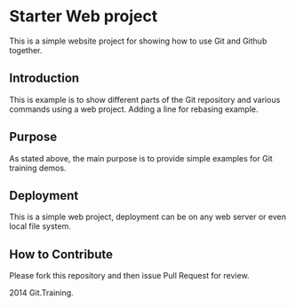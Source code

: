 # Starter Web project

This is a simple website project for showing how to use Git and Github together.

## Introduction

This is example is to show different parts of the Git repository and various commands using a web project. Adding a line for rebasing example.

## Purpose

As stated above, the main purpose is to provide simple examples for Git training demos.

## Deployment

This is a simple web project, deployment can be on any web server or even local file system.

## How to Contribute

Please fork this repository and then issue Pull Request for review.

2014 Git.Training.